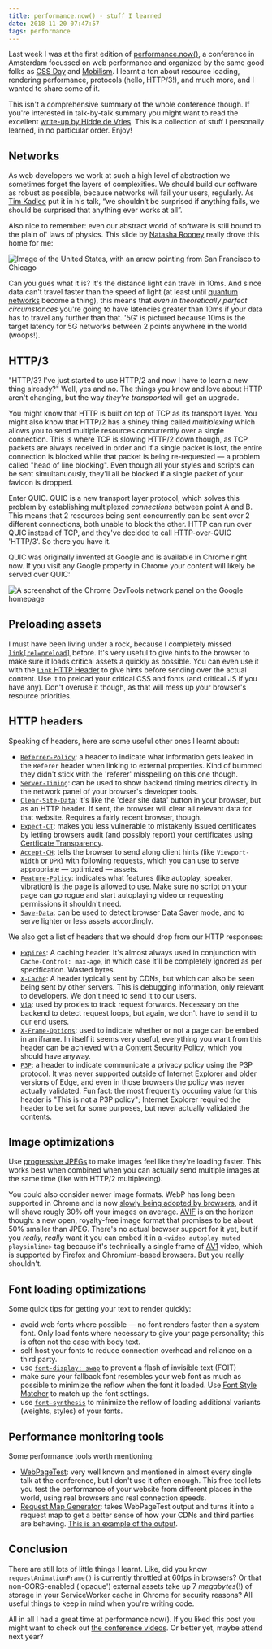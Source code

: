 ```yaml
---
title: performance.now() - stuff I learned
date: 2018-11-20 07:47:57
tags: performance
---
```


Last week I was at the first edition of [performance.now()](https://perfnow.nl), a conference in Amsterdam focussed on web performance and organized by the same good folks as [CSS Day](https://cssday.nl) and [Mobilism](https://mobilism.nl). I learnt a ton about resource loading, rendering performance, protocols (hello, HTTP/3!), and much more, and I wanted to share some of it.

<!-- more -->

This isn't a comprehensive summary of the whole conference though. If you're interested in talk-by-talk summary you might want to read the excellent [write-up by Hidde de Vries](https://hiddedevries.nl/en/blog/). This is a collection of stuff I personally learned, in no particular order. Enjoy!

## Networks

As web developers we work at such a high level of abstraction we sometimes forget the layers of complexities. We should build our software as robust as possible, because networks _will_ fail your users, regularly. As [Tim Kadlec](https://twitter.com/tkadlec) put it in his talk, “we shouldn’t be surprised if anything fails, we should be surprised that anything ever works at all”.

Also nice to remember: even our abstract world of software is still bound to the plain ol' laws of physics. This slide by [Natasha Rooney](https://twitter.com/thisNatasha) really drove this home for me:

![Image of the United States, with an arrow pointing from San Francisco to Chicago](./5g.jpg)

Can you gues what it is? It's the distance light can travel in 10ms. And since data can't travel faster than the speed of light (at least until [quantum networks](https://en.wikipedia.org/wiki/Quantum_network) become a thing), this means that _even in theoretically perfect circumstances_ you're going to have latencies greater than 10ms if your data has to travel any further than that. '5G' is pictured because 10ms is the target latency for 5G networks between 2 points anywhere in the world (woops!).

## HTTP/3

"HTTP/3? I've just started to use HTTP/2 and now I have to learn a new thing already?" Well, yes and no. The things you know and love about HTTP aren't changing, but the way _they're transported_ will get an upgrade.

You might know that HTTP is built on top of TCP as its transport layer. You might also know that HTTP/2 has a shiney thing called _multiplexing_ which allows you to send multiple resources concurrently over a single connection. This is where TCP is slowing HTTP/2 down though, as TCP packets are always received in order and if a single packet is lost, the entire connection is blocked while that packet is being re-requested — a problem called "head of line blocking". Even though all your styles and scripts can be sent simultanuously, they'll all be blocked if a single packet of your favicon is dropped.

Enter QUIC. QUIC is a new transport layer protocol, which solves this problem by establishing
multiplexed _connections_ between point A and B. This means that 2 resources being sent concurrently can be sent over 2 different connections, both unable to block the other. HTTP can run over QUIC instead of TCP, and they've decided to call HTTP-over-QUIC 'HTTP/3'. So there you have it.

QUIC was originally invented at Google and is available in Chrome right now. If you visit any Google property in Chrome your content will likely be served over QUIC:

![A screenshot of the Chrome DevTools network panel on the Google homepage](./quic.png)

## Preloading assets

I must have been living under a rock, because I completely missed [`link[rel=preload]`](https://developer.mozilla.org/en-US/docs/Web/HTML/Preloading_content) before. It's very useful to give hints to the browser to make sure it loads critical assets a quickly as possible. You can even use it with the [`Link` HTTP Header](https://www.w3.org/wiki/LinkHeader) to give hints before sending over the actual content. Use it to preload your critical CSS and fonts (and critical JS if you have any). Don't overuse it though, as that will mess up your browser's resource priorities.

## HTTP headers

Speaking of headers, here are some useful other ones I learnt about:

* [`Referrer-Policy`](https://developer.mozilla.org/en-US/docs/Web/HTTP/Headers/Referrer-Policy): a header to indicate what information gets leaked in the `Referer` header when linking to external properties. Kind of bummed they didn't stick with the 'referer' misspelling on this one though.
* [`Server-Timing`](https://developer.mozilla.org/en-US/docs/Web/HTTP/Headers/Server-Timing): can be used to show backend timing metrics directly in the network panel of your browser's developer tools.
* [`Clear-Site-Data`](https://developer.mozilla.org/en-US/docs/Web/HTTP/Headers/Clear-Site-Data): it's like the 'clear site data' button in your browser, but as an HTTP header. If sent, the browser will clear all relevant data for that website. Requires a fairly recent browser, though.
* [`Expect-CT`](https://developer.mozilla.org/en-US/docs/Web/HTTP/Headers/Expect-CT): makes you less vulnerable to mistakenly issued certificates by letting browsers audit (and possibly report) your certificates using [Certficate Transparency](https://www.certificate-transparency.org/what-is-ct).
* [`Accept-CH`](https://httpwg.org/http-extensions/client-hints.html`): tells the browser to send along client hints (like `Viewport-Width` or `DPR`) with following requests, which you can use to serve appropriate — optimized — assets.
* [`Feature-Policy`](https://developer.mozilla.org/en-US/docs/Web/HTTP/Headers/Feature-Policy): indicates what features (like autoplay, speaker, vibration) is the page is allowed to use. Make sure no script on your page can go rogue and start autoplaying video or requesting permissions it shouldn't need.
* [`Save-Data`](http://webconcepts.info/concepts/http-header/Save-Data): can be used to detect browser Data Saver mode, and to serve lighter or less assets accordingly.

We also got a list of headers that we should drop from our HTTP responses:

* [`Expires`](https://developer.mozilla.org/en-US/docs/Web/HTTP/Headers/Expires): A caching header. It's almost always used in conjunction with `Cache-Control: max-age`, in which case it'll be completely ignored as per specification. Wasted bytes.
* [`X-Cache`](`https://anothersysadmin.wordpress.com/2008/04/22/x-cache-and-x-cache-lookup-headers-explained/`): A header typically sent by CDNs, but which can also be seen being sent by other servers. This is debugging information, only relevant to developers. We don't need to send it to our users.
* [`Via`](https://developer.mozilla.org/en-US/docs/Web/HTTP/Headers/Via): used by proxies to track request forwards. Necessary on the backend to detect request loops, but again, we don't have to send it to our end users.
* [`X-Frame-Options`](https://developer.mozilla.org/en-US/docs/Web/HTTP/Headers/X-Frame-Options): used to indicate whether or not a page can be embed in an iframe. In itself it seems very useful, everything you want from this header can be achieved with a [Content Security Policy](https://developer.mozilla.org/en-US/docs/Web/HTTP/Headers/Content-Security-Policy), which you should have anyway.
* [`P3P`](https://en.wikipedia.org/wiki/P3P): a header to indicate communicate a privacy policy using the P3P protocol. It was never supported outside of Internet Explorer and older versions of Edge, and even in those browsers the policy was never actually validated. Fun fact: the most frequently occuring value for this header is "This is not a P3P policy"; Internet Explorer required the header to be set for some purposes, but never actually validated the contents.

## Image optimizations

Use [progressive JPEGs](https://www.liquidweb.com/kb/what-is-a-progressive-jpeg/) to make images feel like they're loading faster. This works best when combined when you can actually send multiple images at the same time (like with HTTP/2 multiplexing).

You could also consider newer image formats. WebP has long been supported in Chrome and is now [slowly being adopted by browsers](https://www.zdnet.com/article/firefox-and-edge-add-support-for-googles-webp-image-format/), and it will shave rougly 30% off your images on average. [AVIF](https://en.wikipedia.org/wiki/AV1#AV1_Still_Image_File_Format_%28AVIF%29) is on the horizon though: a new open, royalty-free image format that promises to be about 50% smaller than JPEG. There's no actual browser support for it yet, but if you _really, really_ want it you can embed it in a `<video autoplay muted playsinline>` tag because it's technically a single frame of [AV1](https://en.wikipedia.org/wiki/AV1) video, which is supported by Firefox and Chromium-based browsers. But you really shouldn't.

## Font loading optimizations

Some quick tips for getting your text to render quickly:

* avoid web fonts where possible — no font renders faster than a system font. Only load fonts where necessary to give your page personality; this is often not the case with body text.
* self host your fonts to reduce connection overhead and reliance on a third party.
* use [`font-display: swap`](https://developer.mozilla.org/en-US/docs/Web/CSS/@font-face/font-display) to prevent a flash of invisible text (FOIT)
* make sure your fallback font resembles your web font as much as possible to minimize the reflow when the font it loaded. Use [Font Style Matcher](https://meowni.ca/font-style-matcher/) to match up the font settings.
* use [`font-synthesis`](https://developer.mozilla.org/en-US/docs/Web/CSS/font-synthesis) to minimize the reflow of loading additional variants (weights, styles) of your fonts.

## Performance monitoring tools

Some performance tools worth mentioning:

* [WebPageTest](https://www.webpagetest.org/): very well known and mentioned in almost every single talk at the conference, but I don't use it often enough. This free tool lets you test the performance of your website from different places in the world, using real browsers and real connection speeds.
* [Request Map Generator](http://requestmap.webperf.tools/): takes WebPageTest output and turns it into a request map to get a better sense of how your CDNs and third parties are behaving. [This is an example of the output](http://requestmap.webperf.tools/render/150930_6C_8e18a8699be0287083cc5f121a0b18f4/).

## Conclusion

There are still lots of little things I learnt. Like, did you know `requestAnimationFrame()` is currently throttled at 60fps in browsers? Or that non-CORS-enabled ('opaque') external assets take up 7 _megabytes_(!) of storage in your ServiceWorker cache in Chrome for security reasons? All useful things to keep in mind when you're writing code.

All in all I had a great time at performance.now(). If you liked this post you might want to check out [the conference videos](https://www.youtube.com/playlist?list=PLjnstNlepBvMnKuNFvWeQWzlRp8Cbiw0X). Or better yet, maybe attend next year?
